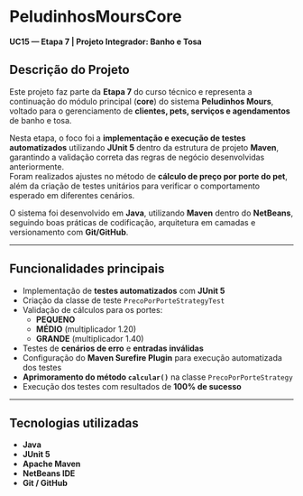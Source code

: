 # PeludinhosMoursCore

**UC15 — Etapa 7 | Projeto Integrador: Banho e Tosa**

## Descrição do Projeto

Este projeto faz parte da **Etapa 7** do curso técnico e representa a continuação do módulo principal (**core**) do sistema **Peludinhos Mours**, voltado para o gerenciamento de **clientes, pets, serviços e agendamentos** de banho e tosa.

Nesta etapa, o foco foi a **implementação e execução de testes automatizados** utilizando **JUnit 5** dentro da estrutura de projeto **Maven**, garantindo a validação correta das regras de negócio desenvolvidas anteriormente.  
Foram realizados ajustes no método de **cálculo de preço por porte do pet**, além da criação de testes unitários para verificar o comportamento esperado em diferentes cenários.

O sistema foi desenvolvido em **Java**, utilizando **Maven** dentro do **NetBeans**, seguindo boas práticas de codificação, arquitetura em camadas e versionamento com **Git/GitHub**.

---

## Funcionalidades principais

- Implementação de **testes automatizados** com **JUnit 5**  
- Criação da classe de teste `PrecoPorPorteStrategyTest`  
- Validação de cálculos para os portes:
  - **PEQUENO**
  - **MÉDIO** (multiplicador 1.20)
  - **GRANDE** (multiplicador 1.40)
- Testes de **cenários de erro** e **entradas inválidas**
- Configuração do **Maven Surefire Plugin** para execução automatizada dos testes
- **Aprimoramento do método `calcular()`** na classe `PrecoPorPorteStrategy`
- Execução dos testes com resultados de **100% de sucesso**

---

## Tecnologias utilizadas

- **Java**  
- **JUnit 5**  
- **Apache Maven**  
- **NetBeans IDE**  
- **Git / GitHub**
